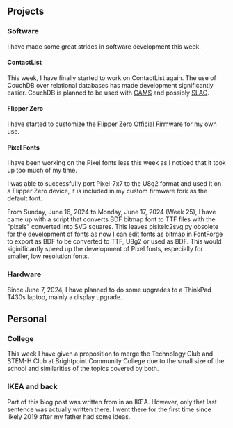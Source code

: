 
## Projects

### Software
I have made some great strides in software development this week.

#### ContactList
This week, I have finally started to work on ContactList again. The use of CouchDB over relational databases has made development significantly easier. CouchDB is planned to be used with [CAMS](/projects/cams/) and possibly [SLAG](/projects/slag/). 

#### Flipper Zero
I have started to customize the [Flipper Zero Official Firmware](https://github.com/flipperdevices/flipperzero-firmware) for my own use.

#### Pixel Fonts
I have been working on the Pixel fonts less this week as I noticed that it took up too much of my time.

I was able to successfully port Pixel-7x7 to the U8g2 format and used it on a Flipper Zero device, it is included in my custom firmware fork as the default font.

From Sunday, June 16, 2024 to Monday, June 17, 2024 (Week 25), I have came up with a script that converts BDF bitmap font to TTF files with the "pixels" converted into SVG squares. This leaves piskelc2svg.py obsolete for the development of fonts as now I can edit fonts as bitmap in FontForge to export as BDF to be converted to TTF, U8g2 or used as BDF. This would siginificantly speed up the development of Pixel fonts, especially for smaller, low resolution fonts.

### Hardware
Since June 7, 2024, I have planned to do some upgrades to a ThinkPad T430s laptop, mainly a display upgrade.

## Personal

### College
This week I have given a proposition to merge the Technology Club and STEM-H Club at Brightpoint Community College due to the small size of the school and similarities of the topics covered by both.

### IKEA and back
Part of this blog post was written from in an IKEA. However, only that last sentence was actually written there. I went there for the first time since likely 2019 after my father had some ideas. 
